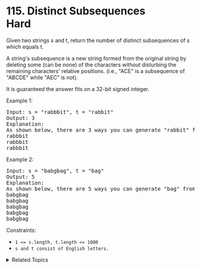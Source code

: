 # 115. Distinct Subsequences<br> Hard

Given two strings s and t, return the number of distinct subsequences of s which equals t.

A string's subsequence is a new string formed from the original string by deleting some (can be none) of the characters without disturbing the remaining characters' relative positions. (i.e., "ACE" is a subsequence of "ABCDE" while "AEC" is not).

It is guaranteed the answer fits on a 32-bit signed integer.



Example 1:

<pre>
Input: s = "rabbbit", t = "rabbit"
Output: 3
Explanation:
As shown below, there are 3 ways you can generate "rabbit" from S.
rabbbit
rabbbit
rabbbit
</pre>

Example 2:

<pre>
Input: s = "babgbag", t = "bag"
Output: 5
Explanation:
As shown below, there are 5 ways you can generate "bag" from S.
babgbag
babgbag
babgbag
babgbag
babgbag
</pre>

Constraints:

- `1 <= s.length, t.length <= 1000`
- `s and t consist of English letters.`

<details>

<summary> Related Topics </summary>

-   `Dynamic Programming`
-   `String`

</details>